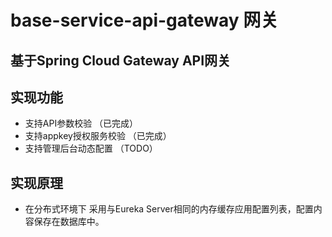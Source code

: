 # base-service-api-gateway 网关
## 基于Spring Cloud Gateway API网关

## 实现功能
* 支持API参数校验 （已完成）
* 支持appkey授权服务校验 （已完成）
* 支持管理后台动态配置 （TODO）

## 实现原理
* 在分布式环境下 采用与Eureka Server相同的内存缓存应用配置列表，配置内容保存在数据库中。



